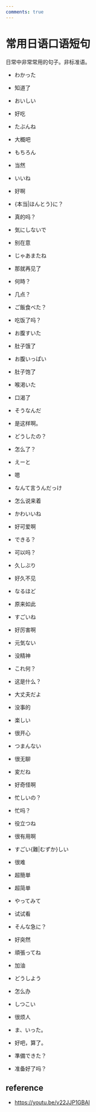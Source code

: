 ```yaml
---
comments: true
---
```


# 常用日语口语短句
日常中非常常用的句子。非标准语。

- わかった
- 知道了

- おいしい
- 好吃


- たぶんね
- 大概吧

- もちろん
- 当然

- いいね
- 好啊

- {本当|ほんとう}に？
- 真的吗？

- 気にしないで
- 别在意

- じゃあまたね
- 那就再见了

- 何時？
- 几点？

- ご飯食べた？
- 吃饭了吗？

- お腹すいた
- 肚子饿了

- お腹いっぱい
- 肚子饱了

- 喉渇いた
- 口渴了

- そうなんだ
- 是这样啊。

- どうしたの？
- 怎么了？

- えーと
- 嗯

- なんて言うんだっけ
- 怎么说来着

- かわいいね
- 好可爱啊

- できる？
- 可以吗？

- 久しぶり
- 好久不见

- なるほど
- 原来如此

- すごいね
- 好厉害啊

- 元気ない
- 没精神

- これ何？
- 这是什么？

- 大丈夫だよ
- 没事的

- 楽しい
- 很开心

- つまんない
- 很无聊

- 変だね
- 好奇怪啊

- 忙しいの？
- 忙吗？

- 役立つね
- 很有用啊

- すごい{難|むずか}しい
- 很难

- 超簡単
- 超简单

- やってみて
- 试试看

- そんな急に？
- 好突然

- 頑張ってね
- 加油

- どうしよう
- 怎么办

- しつこい
- 很烦人

- ま、いった。
- 好吧，算了。

- 準備できた？
- 准备好了吗？



## reference

- <https://youtu.be/v22JJP1GBAI>
